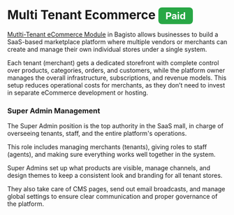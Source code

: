 # Multi Tenant Ecommerce <span style="background-color: rgb(40, 167, 69);color: white;padding: 6px 16px;border-radius: 8px;font-size: 22px;font-weight: bold;">Paid</span>

[Mutlti-Tenant eCommerce Module](https://store.webkul.com/bagisto-laravel-ecommerce-multi-company-saas.html) in Bagisto allows businesses to build a SaaS-based marketplace platform where multiple vendors or merchants can create and manage their own individual stores under a single system.

Each tenant (merchant) gets a dedicated storefront with complete control over products, categories, orders, and customers, while the platform owner manages the overall infrastructure, subscriptions, and revenue models. This setup reduces operational costs for merchants, as they don’t need to invest in separate eCommerce development or hosting.

### Super Admin Management 

The Super Admin position is the top authority in the SaaS mall, in charge of overseeing tenants, staff, and the entire platform's operations.

This role includes managing merchants (tenants), giving roles to staff (agents), and making sure everything works well together in the system.

Super Admins set up what products are visible, manage channels, and design themes to keep a consistent look and branding for all tenant stores.

They also take care of CMS pages, send out email broadcasts, and manage global settings to ensure clear communication and proper governance of the platform.